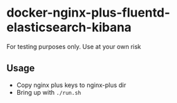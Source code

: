 # docker-nginx-plus-fluentd-elasticsearch-kibana 

For testing purposes only. Use at your own risk

## Usage

* Copy nginx plus keys to nginx-plus dir
* Bring up with `./run.sh`